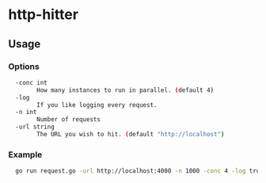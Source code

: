 # http-hitter

## Usage

### Options
```bash
  -conc int
        How many instances to run in parallel. (default 4)
  -log
        If you like logging every request.
  -n int
        Number of requests
  -url string
        The URL you wish to hit. (default "http://localhost")
```
### Example

```bash
  go run request.go -url http://localhost:4000 -n 1000 -conc 4 -log true
```
